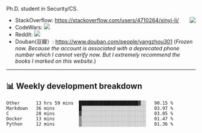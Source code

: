 Ph.D. student in Security/CS.

<img align="right" src="https://github-readme-stats.vercel.app/api?username=li-xin-yi&count_private=true&show_icons=true&hide_title=true&theme=tokyonight" />

- StackOverflow: https://stackoverflow.com/users/4710264/xinyi-li/
- CodeWars: [![](https://www.codewars.com/users/xy-li/badges/micro)](https://www.codewars.com/users/xy-li/)
- Reddit: [![](https://img.shields.io/reddit/user-karma/combined/xy-li?style=social)](https://www.reddit.com/user/xy-li/)
- Douban(豆瓣）: https://www.douban.com/people/yangzhou301  (*Frozen now. Because the account is associated with a deprecated phone number which I cannot verify now. But I extremely recommend the books I marked on this website.*)

---

## 📊 Weekly development breakdown

<!--START_SECTION:waka-->
```text
Other      13 hrs 59 mins  ██████████████████████▓░░   90.15 % 
Markdown   36 mins         █░░░░░░░░░░░░░░░░░░░░░░░░   03.97 % 
C          28 mins         ▓░░░░░░░░░░░░░░░░░░░░░░░░   03.05 % 
Docker     13 mins         ▒░░░░░░░░░░░░░░░░░░░░░░░░   01.47 % 
Python     12 mins         ▒░░░░░░░░░░░░░░░░░░░░░░░░   01.36 % 
```
<!--END_SECTION:waka-->
